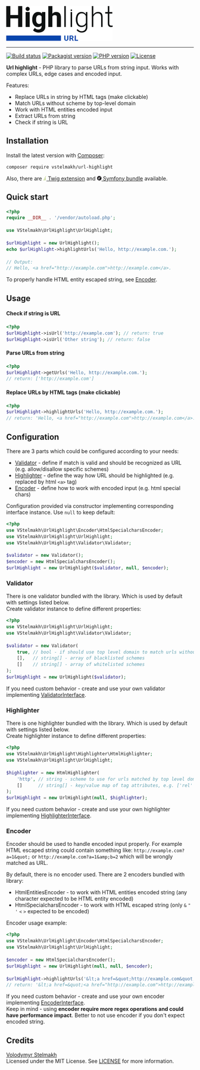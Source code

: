<img src="./resources/url-highlight-logo.svg" width="286" height="93" alt="Url highlight logo">

---

[![Build status](https://github.com/vstelmakh/url-highlight/workflows/build/badge.svg?branch=master)](https://github.com/vstelmakh/url-highlight/actions)
[![Packagist version](https://img.shields.io/packagist/v/vstelmakh/url-highlight?color=orange)](https://packagist.org/packages/vstelmakh/url-highlight)
[![PHP version](https://img.shields.io/packagist/php-v/vstelmakh/url-highlight)](https://www.php.net/)
[![License](https://img.shields.io/github/license/vstelmakh/url-highlight?color=yellowgreen)](LICENSE)

**Url highlight** - PHP library to parse URLs from string input. Works with complex URLs, edge cases and encoded input.  

Features:
- Replace URLs in string by HTML tags (make clickable)
- Match URLs without scheme by top-level domain
- Work with HTML entities encoded input
- Extract URLs from string
- Check if string is URL

## Installation
Install the latest version with [Composer](https://getcomposer.org/):  
```bash
composer require vstelmakh/url-highlight
```
Also, there are
 [<img src="./resources/twig-logo.png" width="8" height="12" alt="Twig logo"> Twig extension](https://github.com/vstelmakh/url-highlight-twig-extension)
 and [<img src="./resources/symfony-logo.png" width="12" height="12" alt="Symfony logo"> Symfony bundle](https://github.com/vstelmakh/url-highlight-symfony-bundle) available.  

## Quick start  
```php
<?php
require __DIR__ . '/vendor/autoload.php';

use VStelmakh\UrlHighlight\UrlHighlight;

$urlHighlight = new UrlHighlight();
echo $urlHighlight->highlightUrls('Hello, http://example.com.');

// Output:
// Hello, <a href="http://example.com">http://example.com</a>.
```

To properly handle HTML entity escaped string, see [Encoder](#encoder).

## Usage
#### Check if string is URL
```php
<?php
$urlHighlight->isUrl('http://example.com'); // return: true
$urlHighlight->isUrl('Other string'); // return: false
```

#### Parse URLs from string
```php
<?php
$urlHighlight->getUrls('Hello, http://example.com.');
// return: ['http://example.com']
```

#### Replace URLs by HTML tags (make clickable)
```php
<?php
$urlHighlight->highlightUrls('Hello, http://example.com.');
// return: 'Hello, <a href="http://example.com">http://example.com</a>.'
```

## Configuration
There are 3 parts which could be configured according to your needs:
- [Validator](#validator) - define if match is valid and should be recognized as URL (e.g. allow/disallow specific schemes)
- [Highlighter](#highlighter) - define the way how URL should be highlighted (e.g. replaced by html `<a>` tag)
- [Encoder](#encoder) - define how to work with encoded input (e.g. html special chars)

Configuration provided via constructor implementing corresponding interface instance.
Use `null` to keep default:  
```php
<?php
use VStelmakh\UrlHighlight\Encoder\HtmlSpecialcharsEncoder;
use VStelmakh\UrlHighlight\UrlHighlight;
use VStelmakh\UrlHighlight\Validator\Validator;

$validator = new Validator();
$encoder = new HtmlSpecialcharsEncoder();
$urlHighlight = new UrlHighlight($validator, null, $encoder);
```

### Validator
There is one validator bundled with the library. Which is used by default with settings listed below.  
Create validator instance to define different properties:

```php
<?php
use VStelmakh\UrlHighlight\UrlHighlight;
use VStelmakh\UrlHighlight\Validator\Validator;

$validator = new Validator(
    true, // bool - if should use top level domain to match urls without scheme
    [],   // string[] - array of blacklisted schemes
    []    // string[] - array of whitelisted schemes
);
$urlHighlight = new UrlHighlight($validator);
```
If you need custom behavior - create and use your own validator implementing [ValidatorInterface](./src/Validator/ValidatorInterface.php).  

### Highlighter
There is one highlighter bundled with the library. Which is used by default with settings listed below.  
Create highlighter instance to define different properties:

```php
<?php
use VStelmakh\UrlHighlight\Highlighter\HtmlHighlighter;
use VStelmakh\UrlHighlight\UrlHighlight;

$highlighter = new HtmlHighlighter(
    'http', // string - scheme to use for urls matched by top level domain
    []      // string[] - key/value map of tag attributes, e.g. ['rel' => 'nofollow', 'class' => 'light']
);
$urlHighlight = new UrlHighlight(null, $highlighter);
```
If you need custom behavior - create and use your own highlighter implementing [HighlighterInterface](./src/Highlighter/HighlighterInterface.php).  

### Encoder
Encoder should be used to handle encoded input properly. For example HTML escaped string could contain something
like: `http://example.com?a=1&quot;` or `http://example.com?a=1&amp;b=2` which will be wrongly matched as URL.

By default, there is no encoder used. There are 2 encoders bundled with library:
- HtmlEntitiesEncoder - to work with HTML entities encoded string (any character expected to be HTML entity encoded)
- HtmlSpecialcharsEncoder - to work with HTML escaped string (only `&` `"` `'` `<` `>` expected to be encoded)

Encoder usage example:

```php
<?php
use VStelmakh\UrlHighlight\Encoder\HtmlSpecialcharsEncoder;
use VStelmakh\UrlHighlight\UrlHighlight;

$encoder = new HtmlSpecialcharsEncoder();
$urlHighlight = new UrlHighlight(null, null, $encoder);

$urlHighlight->highlightUrls('&lt;a href=&quot;http://example.com&quot;&gt;Example&lt;/a&gt;');
// return: '&lt;a href=&quot;<a href="http://example.com">http://example.com</a>&quot;&gt;Example&lt;/a&gt;'
```
If you need custom behavior - create and use your own encoder implementing [EncoderInterface](./src/Encoder/EncoderInterface.php).  
Keep in mind - using **encoder require more regex operations and could have performance impact**.
Better to not use encoder if you don't expect encoded string.

## Credits
[Volodymyr Stelmakh](https://github.com/vstelmakh)  
Licensed under the MIT License. See [LICENSE](LICENSE) for more information.  
